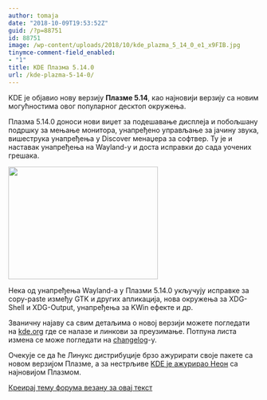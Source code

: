 ```yaml
---
author: tomaja
date: "2018-10-09T19:53:52Z"
guid: /?p=88751
id: 88751
image: /wp-content/uploads/2018/10/kde_plazma_5_14_0_e1_x9FIB.jpg
tinymce-comment-field_enabled:
- "1"
title: KDE Плазма 5.14.0
url: /kde-plazma-5-14-0/
---
```

KDE je објавио нову верзију **Плазме 5.14**, као најновији верзију са новим могућностима овог популарног десктоп окружења.

Плазма 5.14.0 доноси нови виџет за подешавање дисплеја и побољшану подршку за мењање монитора, унапређено управљање за јачину звука, вишеструка унапређења у Discover менаџера за софтвер. Ту је и наставак унапређења на Wayland-у и доста исправки до сада уочених грешака.

<img class="size-medium wp-image-88754 alignright" src="/wp-content/uploads/2018/10/kscreen-presentation-plasmoid-wee-300x226.png" alt="" width="300" height="226" srcset="https://linuxo.org/wp-content/uploads/2018/10/kscreen-presentation-plasmoid-wee-300x226.png 300w, https://linuxo.org/wp-content/uploads/2018/10/kscreen-presentation-plasmoid-wee.png 350w" sizes="(max-width: 300px) 100vw, 300px" /> 

Нека од унапређења Wayland-а у Плазми 5.14.0 укључују исправке за copy-paste између GTK и других апликација, нова окружења за XDG-Shell и XDG-Output, унапређења за KWin ефекте и др.

Званичну најаву са свим детаљима о новој верзији можете погледати на <a href="https://www.kde.org/announcements/plasma-5.14.0.php" target="_blank" rel="noopener">kde.org</a> где се налазе и линкови за преузимање. Потпуна листа измена се може погледати на <a href="https://www.kde.org/announcements/plasma-5.13.5-5.14.0-changelog.php" target="_blank" rel="noopener">changelog</a>-у.

Очекује се да ће Линукс дистрибуције брзо ажурирати своје пакете са новом верзијом Плазме, а за нестрљиве <a href="https://community.kde.org/Plasma/Live_Images#KDE_neon" target="_blank" rel="noopener">KDE je ажурирао Неон</a> са најновијом Плазмом.

[Креирај тему форума везану за овај текст](https://linuxo.org/nova-tema-na-forumu/?se_pid=88751)